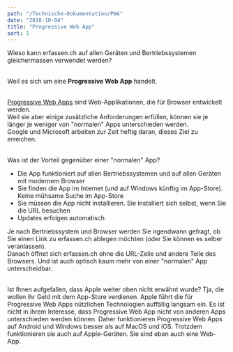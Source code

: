 ```yaml
---
path: "/Technische-Dokumentation/PWA"
date: "2018-10-04"
title: "Progressive Web App"
sort: 1
---
```


Wieso kann erfassen.ch auf allen Geräten und Bertriebssystemen gleichermassen verwendet werden?<br/><br/>

Weil es sich um eine **Progressive Web App** handelt.<br/><br/>

[Progressive Web Apps](https://developers.google.com/web/progressive-web-apps) sind Web-Applikationen, die für Browser entwickelt werden.<br/>
Weil sie aber einige zusätzliche Anforderungen erfüllen, können sie je länger je weniger von "normalen" Apps unterschieden werden.<br/>
Google und Microsoft arbeiten zur Zeit heftig daran, dieses Ziel zu erreichen.<br/><br/>

Was ist der Vorteil gegenüber einer "normalen" App?
- Die App funktioniert auf allen Bertriebssystemen und auf allen Geräten mit modernem Browser
- Sie finden die App im Internet (und auf Windows künftig im App-Store). Keine mühsame Suche im App-Store
- Sie müssen die App nicht installieren. Sie installiert sich selbst, wenn Sie die URL besuchen
- Updates erfolgen automatisch

Je nach Bertriebssystem und Browser werden Sie irgendwann gefragt, ob Sie einen Link zu erfassen.ch ablegen möchten (oder Sie können es selber veranlassen).<br/>
Danach öffnet sich erfassen.ch ohne die URL-Zeile und andere Teile des Browsers. Und ist auch optisch kaum mehr von einer "normalen" App unterscheidbar.<br/><br/>

Ist Ihnen aufgefallen, dass Apple weiter oben nicht erwähnt wurde? Tja, die wollen ihr Geld mit dem App-Store verdienen. Apple führt die für Progressive Web Apps nützlichen Technologien auffällig langsam ein. Es ist nicht in ihrem Interesse, dass Progressive Web App nicht von anderen Apps unterschieden werden können. Daher funktionieren Progressive Web Apps auf Android und Windows besser als auf MacOS und iOS. Trotzdem funktionieren sie auch auf Apple-Geräten. Sie sind eben auch eine Web-App.